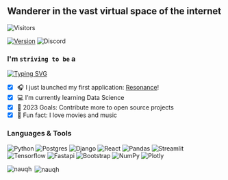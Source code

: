 ## Wanderer in the vast virtual space of the internet 

![Visitors](https://komarev.com/ghpvc/?username=nauqh&color=0ddfff&style=for-the-badge&label=PROFILE+VIEWS)

[![Version](https://img.shields.io/badge/nauqh-V2.0.0-blue?style=for-the-badge)](https://nauqh.github.io)
![Discord](https://img.shields.io/discord/574921006817476608.svg?label=Discord&logo=Discord&colorB=7289da&style=for-the-badge&logoColor=white)

### I'm `striving to be` a

[![Typing SVG](https://readme-typing-svg.demolab.com/?lines=Software+Engineer;Data+Engineer&color=64FFDA&background=0A192F&center=true)](https://git.io/typing-svg)

- [x] 🎧 I just launched my first application: [Resonance][resonance]!
- [x] :computer: I’m currently learning Data Science 
- [x] 📌 2023 Goals: Contribute more to open source projects
- [x] 📝 Fun fact: I love movies and music

### Languages & Tools

![Python](https://img.shields.io/badge/python%20-%2314354C.svg?&style=for-the-badge&logo=python&logoColor=white&colorB=0077b6)
![Postgres](https://img.shields.io/badge/postgres-%23316192.svg?style=for-the-badge&logo=postgresql&logoColor=white&colorB=5ab1bb)
![Django](https://img.shields.io/badge/django-%23092E20.svg?style=for-the-badge&logo=django&logoColor=white&colorB=a98467)
![React](https://img.shields.io/badge/react-%2320232a.svg?style=for-the-badge&logo=react&logoColor=white&colorB=a3b18a)
![Pandas](https://img.shields.io/badge/pandas-%23150458.svg?style=for-the-badge&logo=pandas&logoColor=white&colorB=a5c882)
![Streamlit](https://img.shields.io/badge/Streamlit%20-%2300599C.svg?&style=for-the-badge&logo=streamlit&colorB=f7dd72)
![Tensorflow](https://img.shields.io/badge/TensorFlow-%23FF6F00.svg?style=for-the-badge&logo=TensorFlow&logoColor=white)
![Fastapi](https://img.shields.io/badge/FastAPI-005571?style=for-the-badge&logo=fastapi&logoColor=white&colorB=c8b6ff)
![Bootstrap](https://img.shields.io/badge/bootstrap-%238511FA.svg?style=for-the-badge&logo=bootstrap&logoColor=white)
![NumPy](https://img.shields.io/badge/numpy-%23013243.svg?style=for-the-badge&logo=numpy&logoColor=white)
![Plotly](https://img.shields.io/badge/Plotly-%233F4F75.svg?style=for-the-badge&logo=plotly&logoColor=white)

<p>
<p><img align="left" src="https://github-readme-stats.vercel.app/api/top-langs/?username=nauqh&layout=compact" alt="nauqh" /></p>

<p>&nbsp;<img align="center" src="https://github-readme-stats.vercel.app/api?username=nauqh&show_icons=true" alt="nauqh" /></p>


[resonance]: https://resonances.streamlit.app/
